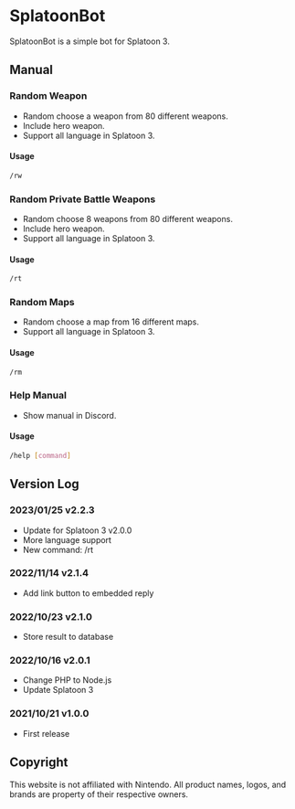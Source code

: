 # SplatoonBot
SplatoonBot is a simple bot for Splatoon 3.

## Manual

### Random Weapon

- Random choose a weapon from 80 different weapons.
- Include hero weapon.
- Support all language in Splatoon 3.

#### Usage

```bash
/rw
```

### Random Private Battle Weapons

- Random choose 8 weapons from 80 different weapons.
- Include hero weapon.
- Support all language in Splatoon 3.

#### Usage

```bash
/rt
```

### Random Maps

- Random choose a map from 16 different maps.
- Support all language in Splatoon 3.

#### Usage

```bash
/rm
```

### Help Manual

- Show manual in Discord.

#### Usage

```bash
/help [command]
```

## Version Log

### 2023/01/25 v2.2.3
- Update for Splatoon 3 v2.0.0
- More language support
- New command: /rt

### 2022/11/14 v2.1.4
- Add link button to embedded reply

### 2022/10/23 v2.1.0
- Store result to database

### 2022/10/16 v2.0.1
- Change PHP to Node.js
- Update Splatoon 3

### 2021/10/21 v1.0.0
- First release

## Copyright

This website is not affiliated with Nintendo. All product names, logos, and brands are property of their respective owners.
